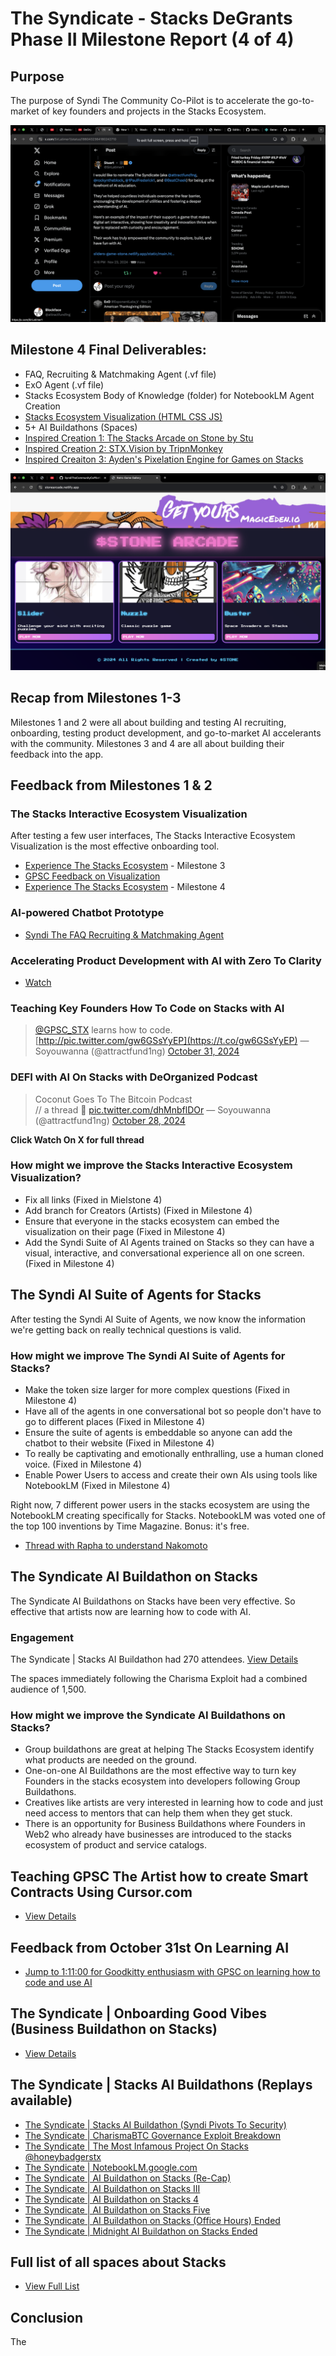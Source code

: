 # The Syndicate - Stacks DeGrants Phase II Milestone Report (4 of 4)

## Purpose
The purpose of Syndi The Community Co-Pilot is to accelerate the go-to-market of key founders and projects in the Stacks Ecosystem.

![Testimonial](Testimonial_Stu.png)

## Milestone 4 Final Deliverables:
- FAQ, Recruiting & Matchmaking Agent (.vf file)
- ExO Agent (.vf file)
- Stacks Ecosystem Body of Knowledge (folder) for NotebookLM Agent Creation
- [Stacks Ecosystem Visualization (HTML CSS JS)](http://discoverstacks.netlify.com)
- 5+ AI Buildathons (Spaces)
- [Inspired Creation 1: The Stacks Arcade on Stone by Stu](https://stonearcade.netlify.app/)
- [Inspired Creation 2: STX.Vision by TripnMonkey](https://stx.vision/)
- [Inspired Creaiton 3: Ayden's Pixelation Engine for Games on Stacks](https://youtu.be/gBXb4rJhbPc?si=Mnx5wVq3gGSu5j4J)

![Stone Arcade By Stu](Stone_Arcade.png)

## Recap from Milestones 1-3
Milestones 1 and 2 were all about building and testing AI recruiting, onboarding, testing product development, and go-to-market AI accelerants with the community. Milestones 3 and 4 are all about building their feedback into the app.

## Feedback from Milestones 1 & 2

### The Stacks Interactive Ecosystem Visualization
After testing a few user interfaces, The Stacks Interactive Ecosystem Visualization is the most effective onboarding tool.
- [Experience The Stacks Ecosystem](https://thestacksecosystem.netlify.app/) - Milestone 3
- [GPSC Feedback on Visualization](https://x.com/attractfund1ng/status/1851820080188805498)
- [Experience The Stacks Ecosystem](https://discoverstacks.netlify.app/) - Milestone 4

### AI-powered Chatbot Prototype
- [Syndi The FAQ Recruiting & Matchmaking Agent](https://creator.voiceflow.com/prototype/66e393f708a05874bb3b1cce)

### Accelerating Product Development with AI with Zero To Clarity
- [Watch](https://www.youtube.com/embed/la7nahFaVDY?si=ncCPm7CDnGyIhj_W)

### Teaching Key Founders How To Code on Stacks with AI
> [@GPSC_STX](https://twitter.com/GPSC_STX?ref_src=twsrc%5Etfw) learns how to code. [http://pic.twitter.com/gw6GSsYyEP](https://t.co/gw6GSsYyEP)
> — Soyouwanna (@attractfund1ng) [October 31, 2024](https://twitter.com/attractfund1ng/status/1851811571028144318?ref_src=twsrc%5Etfw)

### DEFI with AI On Stacks with DeOrganized Podcast
> Coconut Goes To The Bitcoin Podcast  
> // a thread 🧵 [pic.twitter.com/dhMnbflDOr](https://t.co/dhMnbflDOr)
> — Soyouwanna (@attractfund1ng) [October 28, 2024](https://twitter.com/attractfund1ng/status/1850716790424273199?ref_src=twsrc%5Etfw)

**Click Watch On X for full thread**

### How might we improve the Stacks Interactive Ecosystem Visualization?
- Fix all links (Fixed in Mielstone 4)
- Add branch for Creators (Artists) (Fixed in Milestone 4)
- Ensure that everyone in the stacks ecosystem can embed the visualization on their page (Fixed in Milestone 4)
- Add the Syndi Suite of AI Agents trained on Stacks so they can have a visual, interactive, and conversational experience all on one screen. (Fixed in Milestone 4)

## The Syndi AI Suite of Agents for Stacks
After testing the Syndi AI Suite of Agents, we now know the information we're getting back on really technical questions is valid.

### How might we improve The Syndi AI Suite of Agents for Stacks?
- Make the token size larger for more complex questions (Fixed in Milestone 4)
- Have all of the agents in one conversational bot so people don't have to go to different places (Fixed in Milestone 4)
- Ensure the suite of agents is embeddable so anyone can add the chatbot to their website (Fixed in Milestone 4)
- To really be captivating and emotionally enthralling, use a human cloned voice. (Fixed in Milestone 4)
- Enable Power Users to access and create their own AIs using tools like NotebookLM (Fixed in Milestone 4)

Right now, 7 different power users in the stacks ecosystem are using the NotebookLM creating specifically for Stacks. NotebookLM was voted one of the top 100 inventions by Time Magazine. Bonus: it's free.

- [Thread with Rapha to understand Nakomoto](https://x.com/attractfund1ng/status/1852014388003131899)

## The Syndicate AI Buildathon on Stacks
The Syndicate AI Buildathons on Stacks have been very effective. So effective that artists now are learning how to code with AI.

### Engagement
The Syndicate | Stacks AI Buildathon had 270 attendees. [View Details](https://spacesdashboard.com/space/1YqKDkjeZVYxV/the-syndicate-ai-buildathon-on-stacks-iii)

The spaces immediately following the Charisma Exploit had a combined audience of 1,500.

### How might we improve the Syndicate AI Buildathons on Stacks?
- Group buildathons are great at helping The Stacks Ecosystem identify what products are needed on the ground.
- One-on-one AI Buildathons are the most effective way to turn key Founders in the stacks ecosystem into developers following Group Buildathons.
- Creatives like artists are very interested in learning how to code and just need access to mentors that can help them when they get stuck.
- There is an opportunity for Business Buildathons where Founders in Web2 who already have businesses are introduced to the stacks ecosystem of product and service catalogs.

## Teaching GPSC The Artist how to create Smart Contracts Using Cursor.com
- [View Details](https://x.com/attractfund1ng/status/1851811571028144318)

## Feedback from October 31st On Learning AI
- [Jump to 1:11:00 for Goodkitty enthusiasm with GPSC on learning how to code and use AI](https://x.com/i/spaces/1gqGvNdLvbwGB)

## The Syndicate | Onboarding Good Vibes (Business Buildathon on Stacks)
- [View Details](https://x.com/i/spaces/1eaJbaPjnWeGX/peek)

## The Syndicate | Stacks AI Buildathons (Replays available)
- [The Syndicate | Stacks AI Buildathon (Syndi Pivots To Security)](https://spacesdashboard.com/space/1lPKqOAYWAYJb/the-syndicate-stacks-ai-buildathon-syndi-pivots-to-security)
- [The Syndicate | CharismaBTC Governance Exploit Breakdown](https://x.com/i/spaces/1jMKgBnqpwgxL/peek)
- [The Syndicate | The Most Infamous Project On Stacks @honeybadgerstx](https://x.com/i/spaces/1BdxYEVPzelxX/peek)
- [The Syndicate | NotebookLM.google.com](https://x.com/i/spaces/1mnGeAYBvaPGX/peek)
- [The Syndicate | AI Buildathon on Stacks (Re-Cap)](https://x.com/i/spaces/1mrxmMWageBxy)
- [The Syndicate | AI Buildathon on Stacks III](https://x.com/i/spaces/1YqKDkjeZVYxV/peek)
- [The Syndicate | AI Buildathon on Stacks 4](https://x.com/i/spaces/1djGXrZPaaOxZ/peek)
- [The Syndicate | AI Buildathon on Stacks Five](https://x.com/i/spaces/1djGXrZVdPvxZ/peek)
- [The Syndicate | AI Buildathon on Stacks (Office Hours) Ended](https://spacesdashboard.com/space/1rmxPonEPmMJN/the-syndicate-ai-buildathon-on-stacks-office-hours)
- [The Syndicate | Midnight AI Buildathon on Stacks Ended](https://spacesdashboard.com/space/1kvKpbQzdvZJE/the-syndicate-midnight-ai-buildathon-on-stacks)

## Full list of all spaces about Stacks
- [View Full List](https://spacesdashboard.com/u/attractfund1ng?hosted=2)

## Conclusion
The 

